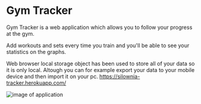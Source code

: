 # Gym Tracker

Gym Tracker is a web application which allows you to follow your progress at the gym.

Add workouts and sets every time you train and you'll be able to see your statistics on the graphs.

Web browser local storage object has been used to store all of your data so it is only local. Altough you can for example export your data to your mobile device and then import it on your pc.
https://silownia-tracker.herokuapp.com/

![image of application](https://lh3.googleusercontent.com/_WwUkyoMZuqxuxIB79e3Ow2fMpmzPZRBE-KrLzMqoC1GH70EPs4Y1jboRFtlkIMr4OM9MZM3agu4KtaaD0-A=w1920-h942-rw)
